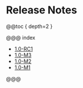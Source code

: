 # Release Notes

@@toc { depth=2 }

@@@ index

* [1.0-RC1](1.0-RC1.md)
* [1.0-M3](1.0-M3.md)
* [1.0-M2](1.0-M2.md)
* [1.0-M1](1.0-M1.md)

@@@
